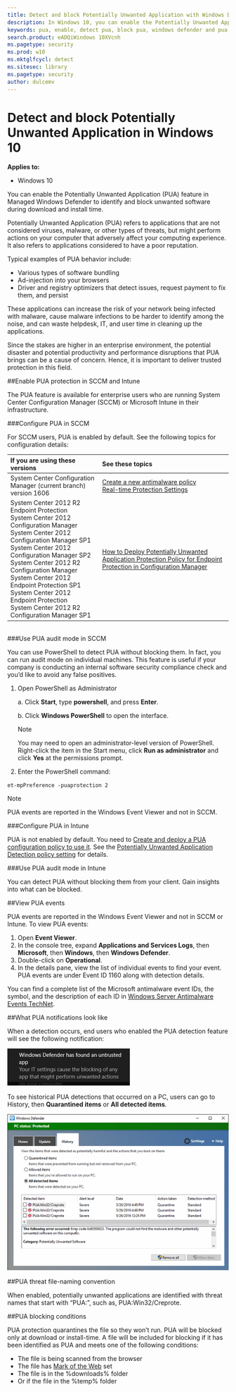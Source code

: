 ```yaml
---
title: Detect and block Potentially Unwanted Application with Windows Defender
description: In Windows 10, you can enable the Potentially Unwanted Application (PUA) feature in Managed Windows Defender to identify and block unwanted software during download and install time.
keywords: pua, enable, detect pua, block pua, windows defender and pua
search.product: eADQiWindows 10XVcnh
ms.pagetype: security
ms.prod: w10
ms.mktglfcycl: detect
ms.sitesec: library
ms.pagetype: security
author: dulcemv
---
```


# Detect and block Potentially Unwanted Application in Windows 10

**Applies to:**

- Windows 10

You can enable the Potentially Unwanted Application (PUA) feature in Managed Windows Defender to identify and block unwanted software during download and install time.

Potentially Unwanted Application (PUA) refers to applications that are not considered viruses, malware, or other types of threats, but might perform actions on your computer that adversely affect your computing experience. It also refers to applications considered to have a poor reputation.

Typical examples of PUA behavior include:
*	Various types of software bundling
*	Ad-injection into your browsers
*	Driver and registry optimizers that detect issues, request payment to fix them, and persist

These applications can increase the risk of your network being infected with malware, cause malware infections to be harder to identify among the noise, and can waste helpdesk, IT, and user time in cleaning up the applications.

Since the stakes are higher in an enterprise environment, the potential disaster and potential productivity and performance disruptions that PUA brings can be a cause of concern. Hence, it is important to deliver trusted protection in this field.

##Enable PUA protection in SCCM and Intune

The PUA feature is available for enterprise users who are running System Center Configuration Manager (SCCM) or Microsoft Intune in their infrastructure.

###Configure PUA in SCCM

For SCCM users, PUA is enabled by default. See the following topics for configuration details:

If you are using these versions | See these topics
:---|:---
System Center Configuration Manager (current branch) version 1606 | [Create a new antimalware policy](https://technet.microsoft.com/en-US/library/mt613199.aspx#To-create-a-new-antimalware-policy)<br>[Real-time Protection Settings](https://technet.microsoft.com/en-US/library/mt613199.aspx#Real-time-Protection-Settings)
System Center 2012 R2 Endpoint Protection<br>System Center 2012 Configuration Manager<br>System Center 2012 Configuration Manager SP1<br>System Center 2012 Configuration Manager SP2<br>System Center 2012 R2 Configuration Manager<br>System Center 2012 Endpoint Protection SP1<br>System Center 2012 Endpoint Protection<br>System Center 2012 R2 Configuration Manager SP1| [How to Deploy Potentially Unwanted Application Protection Policy for Endpoint Protection in Configuration Manager](https://technet.microsoft.com/library/hh508770.aspx#BKMK_PUA)

<br>
###Use PUA audit mode in SCCM

You can use PowerShell to detect PUA without blocking them. In fact, you can run audit mode on individual machines. This feature is useful if your company is conducting an internal software security compliance check and you’d like to avoid any false positives.

1. Open PowerShell as Administrator <br>

    a.  Click **Start**, type **powershell**, and press **Enter**.

    b.  Click **Windows PowerShell** to open the interface.
    
    > [!NOTE]
    > You may need to open an administrator-level version of PowerShell. Right-click the item in the Start menu, click **Run as administrator** and click **Yes** at the permissions prompt.
    
2. Enter the PowerShell command:

  ```text
  et-mpPreference -puaprotection 2
  ```
> [!NOTE]
> PUA events are reported in the Windows Event Viewer and not in SCCM.  


###Configure PUA in Intune

 PUA is not enabled by default. You need to [Create and deploy a PUA configuration policy to use it](https://docs.microsoft.com/en-us/intune/deploy-use/manage-settings-and-features-on-your-devices-with-microsoft-intune-policies). See the [Potentially Unwanted Application Detection policy setting](https://docs.microsoft.com/en-us/intune/deploy-use/windows-10-policy-settings-in-microsoft-intune) for details.


###Use PUA audit mode in Intune

 You can detect PUA without blocking them from your client. Gain insights into what can be blocked.

##View PUA events

PUA events are reported in the Windows Event Viewer and not in SCCM or Intune. To view PUA events:

1.  Open **Event Viewer**.
2.  In the console tree, expand **Applications and Services Logs**, then **Microsoft**, then **Windows**, then **Windows Defender**.
3.  Double-click on **Operational**.
4.  In the details pane, view the list of individual events to find your event. PUA events are under Event ID 1160 along with detection details.

You can find a complete list of the Microsoft antimalware event IDs, the symbol, and the description of each ID in [Windows Server Antimalware Events TechNet](https://technet.microsoft.com/library/dn913615.aspx).


##What PUA notifications look like

When a detection occurs, end users who enabled the PUA detection feature will see the following notification:<br>

![Image showing the potentally unwanted application detection](images/pua1.png)

To see historical PUA detections that occurred on a PC, users can go to History, then **Quarantined items** or **All detected items**.<br>

![Image showing the potentally unwanted application detection history](images/pua2.png)

##PUA threat file-naming convention

When enabled, potentially unwanted applications are identified with threat names that start with “PUA:”, such as, PUA:Win32/Creprote.

##PUA blocking conditions

PUA protection quarantines the file so they won’t run. PUA will be blocked only at download or install-time. A file will be included for blocking if it has been identified as PUA and meets one of the following conditions:
*	The file is being scanned from the browser
*	The file has [Mark of the Web](https://msdn.microsoft.com/en-us/library/ms537628%28v=vs.85%29.aspx) set
*	The file is in the %downloads% folder
*	Or if the file in the %temp% folder
